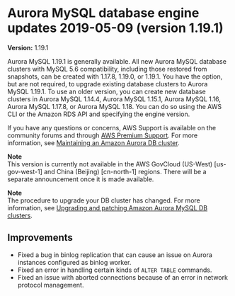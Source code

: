 # Aurora MySQL database engine updates 2019\-05\-09 \(version 1\.19\.1\)<a name="AuroraMySQL.Updates.1191"></a>

**Version:** 1\.19\.1

 Aurora MySQL 1\.19\.1 is generally available\. All new Aurora MySQL database clusters with MySQL 5\.6 compatibility, including those restored from snapshots, can be created with 1\.17\.8, 1\.19\.0, or 1\.19\.1\. You have the option, but are not required, to upgrade existing database clusters to Aurora MySQL 1\.19\.1\. To use an older version, you can create new database clusters in Aurora MySQL 1\.14\.4, Aurora MySQL 1\.15\.1, Aurora MySQL 1\.16, Aurora MySQL 1\.17\.8, or Aurora MySQL 1\.18\. You can do so using the AWS CLI or the Amazon RDS API and specifying the engine version\. 

If you have any questions or concerns, AWS Support is available on the community forums and through [AWS Premium Support](http://aws.amazon.com/support)\. For more information, see [Maintaining an Amazon Aurora DB cluster](USER_UpgradeDBInstance.Maintenance.md)\.

**Note**  
 This version is currently not available in the AWS GovCloud \(US\-West\) \[us\-gov\-west\-1\] and China \(Beijing\) \[cn\-north\-1\] regions\. There will be a separate announcement once it is made available\. 

**Note**  
The procedure to upgrade your DB cluster has changed\. For more information, see [Upgrading and patching Amazon Aurora MySQL DB clusters](AuroraMySQL.Updates.Patching.md)\.

## Improvements<a name="AuroraMySQL.Updates.1191.Improvements"></a>
+  Fixed a bug in binlog replication that can cause an issue on Aurora instances configured as binlog worker\. 
+  Fixed an error in handling certain kinds of `ALTER TABLE` commands\. 
+  Fixed an issue with aborted connections because of an error in network protocol management\. 